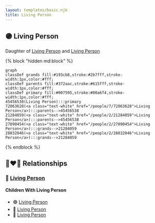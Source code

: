 ```yaml
---
layout: templates/basic.njk
title: Living Person
---
```

## 🟣 Living Person

Daughter of [Living Person](/people/2/21284059) and [Living Person](/people/7/72063628)

{% block "hidden md:block" %}
```mermaid
graph
classDef grands fill:#193cb8,stroke:#2b7fff,stroke-width:1px,color:#fff;
classDef parents fill:#372aac,stroke:#615fff,stroke-width:1px,color:#fff;
classDef primary fill:#007595,stroke:#00a6f4,stroke-width:1px,color:#fff;
45456538(Living Person):::primary
72063628(<a class="text-white" href="/people/7/72063628">Living Person</a>):::parents-->45456538
21284059(<a class="text-white" href="/people/2/21284059">Living Person</a>):::parents-->45456538
27090454(<a class="text-white" href="/people/2/27090454">Living Person</a>):::grands-->21284059
28832046(<a class="text-white" href="/people/2/28832046">Living Person</a>):::grands-->21284059
```
{% endblock %}

## 👩‍❤️‍👨 Relationships

### 🔵 [Living Person](/people/1/13968890)

#### Children With Living Person
* 🟣 [Living Person](/people/7/76470341)
* 🔵 [Living Person](/people/4/42256024)
* 🔵 [Living Person](/people/6/68205824)